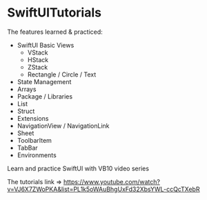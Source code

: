 # SwiftUITutorials

The features learned & practiced:

* SwiftUI Basic Views 
   * VStack 
   * HStack
   * ZStack
   * Rectangle / Circle / Text
* State Management
* Arrays
* Package / Libraries
* List
* Struct
* Extensions
* NavigationView / NavigationLink
* Sheet 
* ToolbarItem
* TabBar
* Environments

Learn and practice SwiftUI with VB10 video series

The tutorials link => https://www.youtube.com/watch?v=VJ6X7ZWoPKA&list=PL1k5oWAuBhgUxFd32XbsYWL-ccQcTXebR
